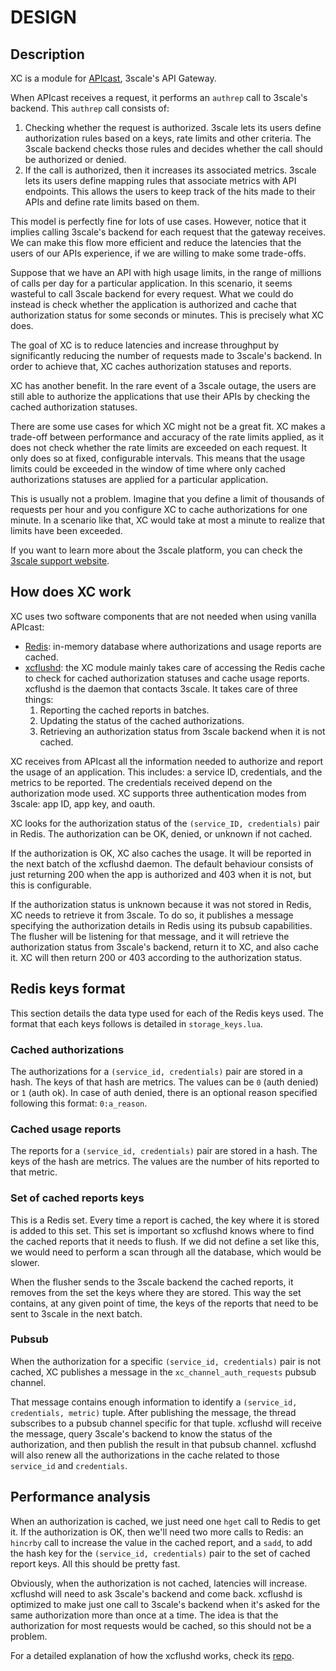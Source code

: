 # DESIGN

## Description

XC is a module for [APIcast](https://github.com/3scale/apicast), 3scale's API
Gateway.

When APIcast receives a request, it performs an `authrep` call to 3scale's
backend. This `authrep` call consists of:

1. Checking whether the request is authorized. 3scale lets its users define
   authorization rules based on a keys, rate limits and other criteria. The
   3scale backend checks those rules and decides whether the call should be
   authorized or denied.
2. If the call is authorized, then it increases its associated metrics. 3scale
   lets its users define mapping rules that associate metrics with API
   endpoints. This allows the users to keep track of the hits made to their
   APIs and define rate limits based on them.

This model is perfectly fine for lots of use cases. However, notice that it
implies calling 3scale's backend for each request that the gateway receives. We
can make this flow more efficient and reduce the latencies that the users of
our APIs experience, if we are willing to make some trade-offs.

Suppose that we have an API with high usage limits, in the range of millions of
calls per day for a particular application. In this scenario, it seems wasteful
to call 3scale backend for every request. What we could do instead is check
whether the application is authorized and cache that authorization status for
some seconds or minutes. This is precisely what XC does.

The goal of XC is to reduce latencies and increase throughput by significantly
reducing the number of requests made to 3scale's backend. In order to achieve
that, XC caches authorization statuses and reports.

XC has another benefit. In the rare event of a 3scale outage, the users are
still able to authorize the applications that use their APIs by checking the
cached authorization statuses.

There are some use cases for which XC might not be a great fit. XC makes a
trade-off between performance and accuracy of the rate limits applied, as it
does not check whether the rate limits are exceeded on each request. It only
does so at fixed, configurable intervals. This means that the usage limits could
be exceeded in the window of time where only cached authorizations statuses are
applied for a particular application.

This is usually not a problem. Imagine that you define a limit of thousands of
requests per hour and you configure XC to cache authorizations for one minute.
In a scenario like that, XC would take at most a minute to realize that limits
have been exceeded.

If you want to learn more about the 3scale platform, you can check the
[3scale support website](https://support.3scale.net/).


## How does XC work

XC uses two software components that are not needed when using vanilla APIcast:

- [Redis](https://redis.io/): in-memory database where authorizations and usage
  reports are cached.
- [xcflushd](https://github.com/3scale/xcflushd): the XC module mainly takes
  care of accessing the Redis cache to check for cached authorization statuses
  and cache usage reports. xcflushd is the daemon that contacts 3scale. It
  takes care of three things:
    1. Reporting the cached reports in batches.
    2. Updating the status of the cached authorizations.
    3. Retrieving an authorization status from 3scale backend when it is not
       cached.

XC receives from APIcast all the information needed to authorize and report the
usage of an application. This includes: a service ID, credentials, and the
metrics to be reported. The credentials received depend on the authorization
mode used. XC supports three authentication modes from 3scale: app ID, app key,
and oauth.

XC looks for the authorization status of the `(service_ID, credentials)` pair
in Redis. The authorization can be OK, denied, or unknown if not cached.

If the authorization is OK, XC also caches the usage. It will be reported in the
next batch of the xcflushd daemon. The default behaviour consists of just
returning 200 when the app is authorized and 403 when it is not, but this is
configurable.

If the authorization status is unknown because it was not stored in Redis, XC
needs to retrieve it from 3scale. To do so, it publishes a message specifying
the authorization details in Redis using its pubsub capabilities. The flusher
will be listening for that message, and it will retrieve the authorization
status from 3scale's backend, return it to XC, and also cache it. XC will then
return 200 or 403 according to the authorization status.


## Redis keys format

This section details the data type used for each of the Redis keys used.
The format that each keys follows is detailed in `storage_keys.lua`.


### Cached authorizations

The authorizations for a `(service_id, credentials)` pair are stored in a hash.
The keys of that hash are metrics. The values can be `0` (auth denied) or `1`
(auth ok). In case of auth denied, there is an optional reason specified
following this format: `0:a_reason`.


### Cached usage reports

The reports for a `(service_id, credentials)` pair are stored in a hash. The
keys of the hash are metrics. The values are the number of hits reported to
that metric.


### Set of cached reports keys

This is a Redis set. Every time a report is cached, the key where it is stored
is added to this set. This set is important so xcflushd knows where to find the
cached reports that it needs to flush. If we did not define a set like this, we
would need to perform a scan through all the database, which would be slower.

When the flusher sends to the 3scale backend the cached reports, it removes from
the set the keys where they are stored. This way the set contains, at any
given point of time, the keys of the reports that need to be sent to 3scale in
the next batch.


### Pubsub

When the authorization for a specific `(service_id, credentials)` pair is not
cached, XC publishes a message in the `xc_channel_auth_requests` pubsub channel.

That message contains enough information to identify a `(service_id,
credentials, metric)` tuple. After publishing the message, the thread subscribes
to a pubsub channel specific for that tuple. xcflushd will receive the message,
query 3scale's backend to know the status of the authorization, and then publish
the result in that pubsub channel. xcflushd will also renew all the
authorizations in the cache related to those `service_id` and `credentials`.


## Performance analysis

When an authorization is cached, we just need one `hget` call to Redis to get
it. If the authorization is OK, then we'll need two more calls to Redis: an
`hincrby` call to increase the value in the cached report, and a `sadd`, to
add the hash key for the `(service_id, credentials)` pair to the set of cached
report keys. All this should be pretty fast.

Obviously, when the authorization is not cached, latencies will increase.
xcflushd will need to ask 3scale's backend and come back. xcflushd is optimized
to make just one call to 3scale's backend when it's asked for the same
authorization more than once at a time. The idea is that the authorization for
most requests would be cached, so this should not be a problem.

For a detailed explanation of how the xcflushd works, check its
[repo](https://github.com/3scale/xcflushd).
